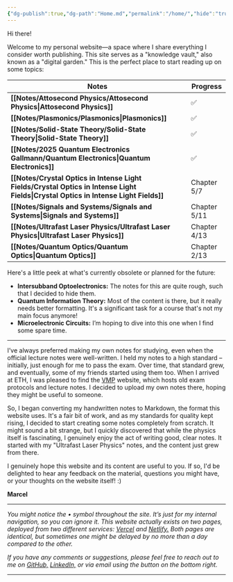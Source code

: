 ```yaml
---
{"dg-publish":true,"dg-path":"Home.md","permalink":"/home/","hide":"true","tags":["gardenEntry"],"dgShowBacklinks":"false","dgShowLocalGraph":true,"updated":"2025-05-25T19:06:22.310+02:00"}
---
```


Hi there!

Welcome to my personal website—a space where I share everything I consider worth publishing. This site serves as a "knowledge vault," also known as a "digital garden." This is the perfect place to start reading up on some topics:

| **Notes**                                                                                                                           | **Progress** |
| ----------------------------------------------------------------------------------------------------------------------------------- | ------------ |
| **[[Notes/Attosecond Physics/Attosecond Physics\|Attosecond Physics]]**                                                             | ✅            |
| **[[Notes/Plasmonics/Plasmonics\|Plasmonics]]**                                                                                     | ✅            |
| **[[Notes/Solid-State Theory/Solid-State Theory\|Solid-State Theory]]**                                                             | ✅            |
| **[[Notes/2025 Quantum Electronics Gallmann/Quantum Electronics\|Quantum Electronics]]**                                            | ✅            |
| **[[Notes/Crystal Optics in Intense Light Fields/Crystal Optics in Intense Light Fields\|Crystal Optics in Intense Light Fields]]** | Chapter 5/7  |
| **[[Notes/Signals and Systems/Signals and Systems\|Signals and Systems]]**                                                          | Chapter 5/11 |
| **[[Notes/Ultrafast Laser Physics/Ultrafast Laser Physics\|Ultrafast Laser Physics]]**                                              | Chapter 4/13 |
| **[[Notes/Quantum Optics/Quantum Optics\|Quantum Optics]]**                                                                         | Chapter 2/13 |

Here's a little peek at what's currently obsolete or planned for the future:

- **Intersubband Optoelectronics:** The notes for this are quite rough, such that I decided to hide them.
- **Quantum Information Theory:** Most of the content is there, but it really needs better formatting. It's a significant task for a course that's not my main focus anymore!
- **Microelectronic Circuits:** I’m hoping to dive into this one when I find some spare time.

---
I’ve always preferred making my own notes for studying, even when the official lecture notes were well-written. I held my notes to a high standard – initially, just enough for me to pass the exam. Over time, that standard grew, and eventually, some of my friends started using them too. When I arrived at ETH, I was pleased to find the [VMP](https://exams.vmp.ethz.ch/) website, which hosts old exam protocols and lecture notes. I decided to upload my own notes there, hoping they might be useful to someone.

So, I began converting my handwritten notes to Markdown, the format this website uses. It's a fair bit of work, and as my standards for quality kept rising, I decided to start creating some notes completely from scratch. It might sound a bit strange, but I quickly discovered that while the physics itself is fascinating, I genuinely enjoy the act of writing good, clear notes. It started with my "Ultrafast Laser Physics" notes, and the content just grew from there. 

I genuinely hope this website and its content are useful to you. If so, I'd be delighted to hear any feedback on the material, questions you might have, or your thoughts on the website itself! :)

**Marcel**

---
_You might notice the • symbol throughout the site. It’s just for my internal navigation, so you can ignore it. This website actually exists on two pages, deployed from two different services: [Vercel](https://koeberlin.vercel.app/) and [Netlify.](https://www.google.com/search?q=https://koeberlin.netlify.app/) Both pages are identical, but sometimes one might be delayed by no more than a day compared to the other._

_If you have any comments or suggestions, please feel free to reach out to me on [GitHub,](https://github.com/MarcelKoeberlin) [LinkedIn,](https://www.google.com/search?q=https://www.linkedin.com/in/marcel-k%25C3%25B6berlin-776397244/) or via email using the button on the bottom right._

---